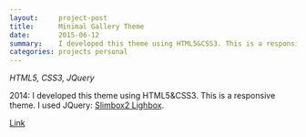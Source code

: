 ```yaml
---
layout:     project-post
title:      Minimal Gallery Theme  
date:       2015-06-12
summary:    I developed this theme using HTML5&CSS3. This is a responsive theme. I used JQuery Slimbox2 Lighbox.     
categories: projects personal
---
```


_HTML5, CSS3, JQuery_

2014: I developed this theme using HTML5&CSS3. This is a responsive theme. I used JQuery: [Slimbox2 Lighbox](http://www.digitalia.be/software/slimbox2).      

[Link](https://github.com/ajbiscaro/Minimal-Gallery-Theme)